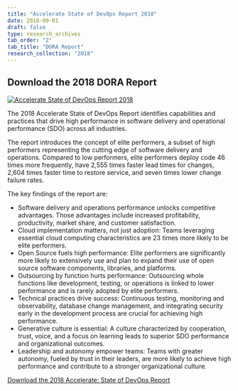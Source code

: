 ```yaml
---
title: "Accelerate State of DevOps Report 2018"
date: 2018-09-01
draft: false
type: research_archives
tab_order: "2"
tab_title: "DORA Report"
research_collection: "2018"
---
```

## Download the 2018 DORA Report
[![Accelerate State of DevOps Report 2018](2018-dora-accelerate-state-of-devops-report.png)](2018-dora-accelerate-state-of-devops-report.pdf)

The 2018 Accelerate State of DevOps Report identifies capabilities and practices that drive high performance in software delivery and operational performance (SDO) across all industries.

The report introduces the concept of elite performers, a subset of high performers representing the cutting edge of software delivery and operations. Compared to low performers, elite performers deploy code 46 times more frequently, have 2,555 times faster lead times for changes, 2,604 times faster time to restore service, and seven times lower change failure rates.

The key findings of the report are:

* Software delivery and operations performance unlocks competitive advantages. Those advantages include increased profitability, productivity, market share, and customer satisfaction.
* Cloud implementation matters, not just adoption: Teams leveraging essential cloud computing characteristics are 23 times more likely to be elite performers.
* Open Source fuels high performance: Elite performers are significantly more likely to extensively use and plan to expand their use of open source software components, libraries, and platforms.
* Outsourcing by function hurts performance: Outsourcing whole functions like development, testing, or operations is linked to lower performance and is rarely adopted by elite performers.
* Technical practices drive success: Continuous testing, monitoring and observability, database change management, and integrating security early in the development process are crucial for achieving high performance.
* Generative culture is essential: A culture characterized by cooperation, trust, voice, and a focus on learning leads to superior SDO performance and organizational outcomes.
* Leadership and autonomy empower teams: Teams with greater autonomy, fueled by trust in their leaders, are more likely to achieve high performance and contribute to a stronger organizational culture.

[Download the 2018 Accelerate:  State of DevOps Report](2018-dora-accelerate-state-of-devops-report.pdf)
